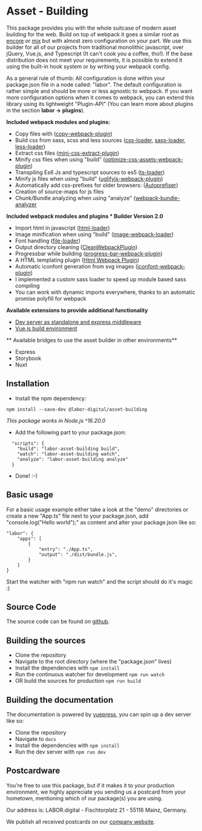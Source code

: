 # Asset - Building
This package provides you with the whole suitcase of modern asset building for the web. Build on top of webpack it goes a similar root as [encore](https://github.com/symfony/webpack-encore) or [mix](https://laravel.com/docs/7.x/mix) but with almost zero configuration on your part. 
We use this builder for all of our projects from traditional monolithic javascript, over jQuery, Vue.js, and Typescript (It can't cook you a coffee, tho!).
If the base distribution does not meet your requirements, it is possible to extend it using the built-in hook system or by writing your webpack config.

As a general rule of thumb: All configuration is done within your package.json 
file in a node called: "labor". The default configuration is rather simple and
should be more or less agnostic to webpack. If you want more configuration options
when it comes to webpack, you can extend this library using its lightweight 
"Plugin-API" (You can learn more about plugins in the section **labor -> plugins**). 

**Included webpack modules and plugins:**  

* Copy files with ([copy-webpack-plugin](https://github.com/webpack-contrib/copy-webpack-plugin))
* Build css from sass, scss and less sources ([css-loader](https://github.com/webpack-contrib/css-loader), [sass-loader](https://github.com/webpack-contrib/sass-loader), [less-loader](https://github.com/webpack-contrib/less-loader))
* Extract css files ([mini-css-extract-plugin](https://github.com/webpack-contrib/mini-css-extract-plugin))
* Minify css files when using "build" ([optimize-css-assets-webpack-plugin](https://github.com/NMFR/optimize-css-assets-webpack-plugin))
* Transpiling Es6 Js and typescript sources to es5 ([ts-loader](https://github.com/TypeStrong/ts-loader))
* Minify js files when using "build" ([uglifyjs-webpack-plugin](https://webpack.js.org/plugins/uglifyjs-webpack-plugin))
* Automatically add css-prefixes for older browsers: ([Autoprefixer](https://github.com/postcss/autoprefixer))
* Creation of source-maps for js files
* Chunk/Bundle analyzing when using "analyze" ([webpack-bundle-analyzer](https://www.npmjs.com/package/webpack-bundle-analyzer)

**Included webpack modules and plugins * Builder Version 2.0**  

- Import html in javascript ([html-loader](https://webpack.js.org/loaders/html-loader/))
- Image minification when using "build" ([image-webpack-loader](https://github.com/tcoopman/image-webpack-loader))
- Font handling ([file-loader](https://github.com/webpack-contrib/file-loader))
- Output directory cleaning ([CleanWebpackPlugin](https://github.com/johnagan/clean-webpack-plugin))
- Progressbar while building ([progress-bar-webpack-plugin](https://github.com/clessg/progress-bar-webpack-plugin))
- A HTML templating plugin ([Html Webpack Plugin](https://github.com/jantimon/html-webpack-plugin))
- Automatic iconfont generation from svg images ([iconfont-webpack-plugin](https://github.com/jantimon/iconfont-webpack-plugin))
- I implemented a custom sass loader to speed up module based sass compiling
- You can work with dynamic imports everywhere, thanks to an automatic promise polyfill for webpack

**Available extensions to provide additional functionality**

- [Dev server as standalone and express middleware](https://www.npmjs.com/package/@labor-digital/asset-building-dev-server)
- [Vue.js build environment](https://www.npmjs.com/package/@labor-digital/asset-building-env-vuejs)

** Available bridges to use the asset builder in other environments**

- Express
- Storybook
- Nuxt

## Installation
* Install the npm dependency:
```
npm install --save-dev @labor-digital/asset-building
```
*This package works in Node.js ^16.20.0*

* Add the following part to your package.json:
```
  "scripts": {
    "build": "labor-asset-building build",
    "watch": "labor-asset-building watch",
    "analyze": "labor-asset-building analyze"
  }
```
* Done! :-)

## Basic usage
For a basic usage example either take a look at the "demo" directories or create a new 
"App.ts" file next to your package.json, add "console.log("Hello world");" as content and alter
your package.json like so:
```
"labor": {
    "apps": [
        {
            "entry": "./App.ts",
            "output": "./dist/bundle.js",
        }
    ]
}
```

Start the watcher with "npm run watch" and the script should do it's magic :)

## Source Code
The source code can be found on [github](https://github.com/labor-digital/asset-building).

## Building the sources

- Clone the repository
- Navigate to the root directory (where the "package.json" lives)
- Install the dependencies with ```npm install```
- Run the continuous watcher for development ```npm run watch```
- OR build the sources for production ```npm run build```

## Building the documentation
The documentation is powered by [vuepress](https://vuepress.vuejs.org/), you can spin up a dev server like so:

- Clone the repository
- Navigate to ```docs```
- Install the dependencies with ```npm install```
- Run the dev server with ```npm run dev```

## Postcardware
You're free to use this package, but if it makes it to your production environment, we highly appreciate you sending us a postcard from your hometown, mentioning which of our package(s) you are using.

Our address is: LABOR.digital - Fischtorplatz 21 - 55116 Mainz, Germany.

We publish all received postcards on our [company website](https://labor.digital). 
